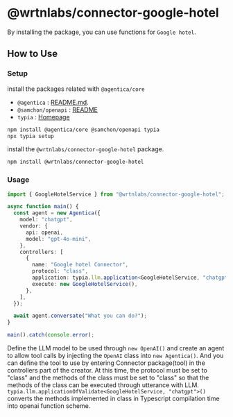 # @wrtnlabs/connector-google-hotel

By installing the package, you can use functions for `Google hotel`.

## How to Use

### Setup

install the packages related with `@agentica/core`

- `@agentica` : [README.md](https://github.com/wrtnlabs/agentica).
- `@samchon/openapi` : [README](https://github.com/samchon/openapi)
- `typia` : [Homepage](https://typia.io/)

```bash
npm install @agentica/core @samchon/openapi typia
npx typia setup
```

install the `@wrtnlabs/connector-google-hotel` package.

```bash
npm install @wrtnlabs/connector-google-hotel
```

### Usage

```ts
import { GoogleHotelService } from "@wrtnlabs/connector-google-hotel";

async function main() {
  const agent = new Agentica({
    model: "chatgpt",
    vendor: {
      api: openai,
      model: "gpt-4o-mini",
    },
    controllers: [
      {
        name: "Google hotel Connector",
        protocol: "class",
        application: typia.llm.application<GoogleHotelService, "chatgpt">(),
        execute: new GoogleHotelService(),
      },
    ],
  });

  await agent.conversate("What you can do?");
}

main().catch(console.error);
```

Define the LLM model to be used through `new OpenAI()` and create an agent to allow tool calls by injecting the `OpenAI` class into `new Agentica()`. And you can define the tool to use by entering Connector package(tool) in the controllers part of the creator. At this time, the protocol must be set to "class" and the methods of the class must be set to "class" so that the methods of the class can be executed through utterance with LLM. `typia.llm.applicationOfValidate<GoogleHotelService, "chatgpt">()` converts the methods implemented in class in Typescript compilation time into openai function scheme.
